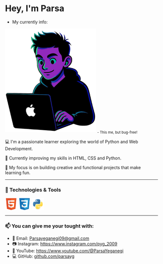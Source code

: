 # Hey, I'm Parsa
- My currently info:
<p algin="center">
  <img src="https://github.com/parsayg/parsayg/blob/main/IMG_20250810_200749_868.png?raw=true" alt="Error" width="300"  />
  <sub>- This me, but bug-free!</sub>
</p>

💻 I'm a passionate learner exploring the world of Python and Web Development.  

🌱 Currently improving my skills in HTML, CSS and Python.  

🚀 My focus is on building creative and functional projects that make learning fun.  

---
### 🔧 Technologies & Tools
<p align="left">
  <img src="https://raw.githubusercontent.com/devicons/devicon/master/icons/html5/html5-original.svg" alt="html5" width="40" height="40"/>
  <img src="https://raw.githubusercontent.com/devicons/devicon/master/icons/css3/css3-original.svg" alt="css3" width="40" height="40"/>
  <img src="https://raw.githubusercontent.com/devicons/devicon/master/icons/python/python-original.svg" alt="python" width="40" height="40"/>
</p>

---

### 📫 You can give me your tought with:
- :e-mail: Email: Parsayeganegi09@gmail.com
- :camera: Instagram: https://www.instagram.com/pyg_2009
- :movie_camera: YouTube: https://www.youtube.com/@ParsaYeganegi 
- :computer: GitHub: [github.com/parsayg](https://github.com/parsayg)



